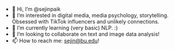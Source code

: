 - 👋 Hi, I’m @sejinpaik
- 👀 I’m interested in digital media, media psychology, storytelling. Obsessed with TikTok influencers and unlikely connections. 
- 🌱 I’m currently learning (very basic) NLP. :) 
- 💞️ I’m looking to collaborate on text and image data analysis!
- 📫 How to reach me: sejin@bu.edu! 

<!---
sejinpaik/sejinpaik is a ✨ special ✨ repository because its `README.md` (this file) appears on your GitHub profile.
You can click the Preview link to take a look at your changes.
--->
